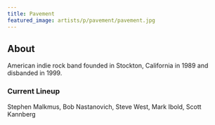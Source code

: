 ```yaml
---
title: Pavement
featured_image: artists/p/pavement/pavement.jpg
---
```

## About

American indie rock band founded in Stockton, California in 1989 and disbanded in 1999.

### Current Lineup

Stephen Malkmus, Bob Nastanovich, Steve West, Mark Ibold, Scott Kannberg

